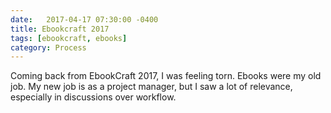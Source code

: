```yaml
---
date:   2017-04-17 07:30:00 -0400
title: Ebookcraft 2017
tags: [ebookcraft, ebooks]
category: Process
---
```


Coming back from EbookCraft 2017, I was feeling torn. Ebooks were my old job. My new job is as a project manager, but I saw a lot of relevance, especially in discussions over workflow. 